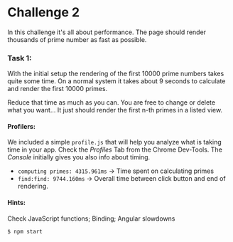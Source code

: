 # Challenge 2
In this challenge it's all about performance. The page should render thousands of prime number as fast as possible.

### Task 1:
With the initial setup the rendering of the first 10000 prime numbers takes quite some time. On a normal system it takes about 9 seconds to calculate and render the first 10000 primes.

Reduce that time as much as you can. You are free to change or delete what you want... It just should render the first n-th primes in a listed view.

#### Profilers:
We included a simple ``profile.js`` that will help you analyze what is taking time in your app. Check the *Profiles* Tab from the Chrome Dev-Tools.
The *Console* initially gives you also info about timing.
- ``computing primes: 4315.961ms`` -> Time spent on calculating primes
- ``find:find: 9744.160ms`` -> Overall time between click button and end of rendering.

#### Hints: 
Check JavaScript functions; Binding; Angular slowdowns

```sh
$ npm start
```
